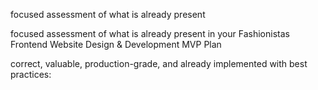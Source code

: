 focused assessment of what is already present 

focused assessment of what is already present in your Fashionistas Frontend Website Design & Development MVP Plan

correct, valuable, production-grade, and already implemented with best practices: